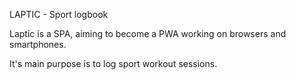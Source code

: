 LAPTIC - Sport logbook

Laptic is a SPA, aiming to become a PWA working on browsers and smartphones.

It's main purpose is to log sport workout sessions.

